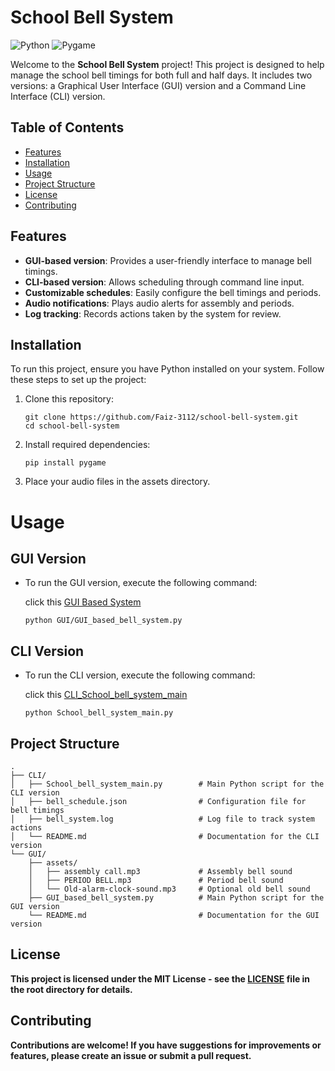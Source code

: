 # School Bell System

![Python](https://img.shields.io/badge/python-3.8%2B-blue.svg) 
![Pygame](https://img.shields.io/badge/pygame-2.0.0-orange.svg)

Welcome to the **School Bell System** project! This project is designed to help manage the school bell timings for both full and half days. It includes two versions: a Graphical User Interface (GUI) version and a Command Line Interface (CLI) version.

## Table of Contents
- [Features](#features)
- [Installation](#installation)
- [Usage](#usage)
- [Project Structure](#project-structure)
- [License](#license)
- [Contributing](#contributing)

## Features
- **GUI-based version**: Provides a user-friendly interface to manage bell timings.
- **CLI-based version**: Allows scheduling through command line input.
- **Customizable schedules**: Easily configure the bell timings and periods.
- **Audio notifications**: Plays audio alerts for assembly and periods.
- **Log tracking**: Records actions taken by the system for review.

## Installation
To run this project, ensure you have Python installed on your system. Follow these steps to set up the project:

1. Clone this repository:
   ```
   git clone https://github.com/Faiz-3112/school-bell-system.git
   cd school-bell-system
   ```
2. Install required dependencies:
   ```
   pip install pygame
   ```
3. Place your audio files in the assets directory.
   
# Usage
## GUI Version 
 - To run the GUI version, execute the following command:

    click this [GUI Based System](https://github.com/Faiz-3112/School-Bell-System/tree/7c71211ae38bf28cf4846b3f9dc85b25af54be97/GUI%20based%20System)

       python GUI/GUI_based_bell_system.py
## CLI Version 

 - To run the CLI version, execute the following command:

   click this [CLI_School_bell_system_main](https://github.com/Faiz-3112/School-Bell-System/blob/7c71211ae38bf28cf4846b3f9dc85b25af54be97/CLI%20based%20system)

       python School_bell_system_main.py
   
## Project Structure
```
.
├── CLI/
│   ├── School_bell_system_main.py        # Main Python script for the CLI version
│   ├── bell_schedule.json                # Configuration file for bell timings
│   ├── bell_system.log                   # Log file to track system actions
│   └── README.md                         # Documentation for the CLI version
└── GUI/
    ├── assets/
    │   ├── assembly call.mp3             # Assembly bell sound
    │   ├── PERIOD BELL.mp3               # Period bell sound
    │   └── Old-alarm-clock-sound.mp3     # Optional old bell sound
    ├── GUI_based_bell_system.py          # Main Python script for the GUI version
    └── README.md                         # Documentation for the GUI version
```
## License
**This project is licensed under the MIT License - see the [LICENSE](LICENSE) file in the root directory for details.**

## Contributing
**Contributions are welcome! If you have suggestions for improvements or features, please create an issue or submit a pull request.**
